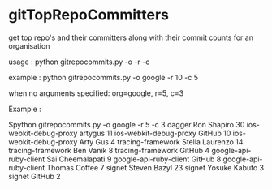 # gitTopRepoCommitters
get top repo's and their committers along with their commit counts for an organisation

usage : python gitrepocommits.py  -o <orgname> -r <r top repos> -c <c top commits>

example : python gitrepocommits.py -o google -r 10 -c 5

when no arguments specified: org=google, r=5, c=3

Example :

$python gitrepocommits.py -o google -r 5 -c 3
      dagger Ron Shapiro 30
      ios-webkit-debug-proxy artygus 11
      ios-webkit-debug-proxy GitHub 10
      ios-webkit-debug-proxy Arty Gus 4
      tracing-framework Stella Laurenzo 14
      tracing-framework Ben Vanik 8
      tracing-framework GitHub 4
      google-api-ruby-client Sai Cheemalapati 9
      google-api-ruby-client GitHub 8
      google-api-ruby-client Thomas Coffee 7
      signet Steven Bazyl 23
      signet Yosuke Kabuto 3
      signet GitHub 2
